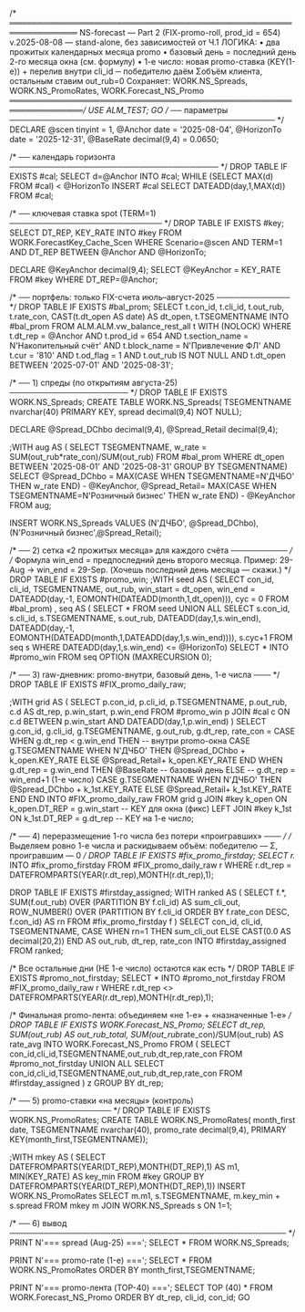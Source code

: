 /* ══════════════════════════════════════════════════════════════
   NS-forecast — Part 2  (FIX-promo-roll, prod_id = 654)
   v.2025-08-08 — stand-alone, без зависимостей от Ч.1
   ЛОГИКА:
     • два прожитых календарных месяца promo
     • базовый день = последний день 2-го месяца окна (см. формулу)
     • 1-е число: новая promo-ставка (KEY(1-е)) + перелив внутри cli_id
       ─ победителю даём Σобъём клиента, остальным ставим out_rub=0
   Сохраняет:
     WORK.NS_Spreads, WORK.NS_PromoRates, WORK.Forecast_NS_Promo
═══════════════════════════════════════════════════════════════*/
USE ALM_TEST;
GO
/* ── параметры ─────────────────────────────────────────────── */
DECLARE
    @scen      tinyint      = 1,
    @Anchor    date         = '2025-08-04',
    @HorizonTo date         = '2025-12-31',
    @BaseRate  decimal(9,4) = 0.0650;

/* ── календарь горизонта ───────────────────────────────────── */
DROP TABLE IF EXISTS #cal;
SELECT d=@Anchor INTO #cal;
WHILE (SELECT MAX(d) FROM #cal) < @HorizonTo
      INSERT #cal SELECT DATEADD(day,1,MAX(d)) FROM #cal;

/* ── ключевая ставка spot (TERM=1) ─────────────────────────── */
DROP TABLE IF EXISTS #key;
SELECT DT_REP, KEY_RATE
INTO   #key
FROM   WORK.ForecastKey_Cache_Scen
WHERE  Scenario=@scen AND TERM=1
  AND  DT_REP BETWEEN @Anchor AND @HorizonTo;

DECLARE @KeyAnchor decimal(9,4);
SELECT @KeyAnchor = KEY_RATE FROM #key WHERE DT_REP=@Anchor;

/* ── портфель: только FIX-счета июль–август-2025 ───────────── */
DROP TABLE IF EXISTS #bal_prom;
SELECT  t.con_id, t.cli_id, t.out_rub, t.rate_con,
        CAST(t.dt_open AS date) AS dt_open,
        t.TSEGMENTNAME
INTO    #bal_prom
FROM    ALM.ALM.vw_balance_rest_all t WITH (NOLOCK)
WHERE   t.dt_rep       = @Anchor
  AND   t.prod_id      = 654
  AND   t.section_name = N'Накопительный счёт'
  AND   t.block_name   = N'Привлечение ФЛ'
  AND   t.cur          = '810'
  AND   t.od_flag      = 1
  AND   t.out_rub IS NOT NULL
  AND   t.dt_open BETWEEN '2025-07-01' AND '2025-08-31';

/* ── 1) спреды (по открытиям августа-25) ───────────────────── */
DROP TABLE IF EXISTS WORK.NS_Spreads;
CREATE TABLE WORK.NS_Spreads(
  TSEGMENTNAME nvarchar(40) PRIMARY KEY,
  spread       decimal(9,4) NOT NULL);

DECLARE @Spread_DChbo  decimal(9,4),
        @Spread_Retail decimal(9,4);

;WITH aug AS (
    SELECT TSEGMENTNAME,
           w_rate = SUM(out_rub*rate_con)/SUM(out_rub)
    FROM   #bal_prom
    WHERE  dt_open BETWEEN '2025-08-01' AND '2025-08-31'
    GROUP  BY TSEGMENTNAME)
SELECT @Spread_DChbo  = MAX(CASE WHEN TSEGMENTNAME=N'ДЧБО'            THEN w_rate END) - @KeyAnchor,
       @Spread_Retail= MAX(CASE WHEN TSEGMENTNAME=N'Розничный бизнес' THEN w_rate END) - @KeyAnchor
FROM   aug;

INSERT WORK.NS_Spreads VALUES
       (N'ДЧБО',            @Spread_DChbo),
       (N'Розничный бизнес',@Spread_Retail);

/* ── 2) сетка «2 прожитых месяца» для каждого счёта ────────── */
/* Формула win_end = предпоследний день второго месяца.
   Пример: 29-Aug → win_end = 29-Sep.  (Хочешь последний день месяца — скажи.) */
DROP TABLE IF EXISTS #promo_win;
;WITH seed AS (
      SELECT con_id, cli_id, TSEGMENTNAME, out_rub,
             win_start = dt_open,
             win_end   = DATEADD(day,-1, EOMONTH(DATEADD(month,1,dt_open))),
             cyc       = 0
      FROM   #bal_prom)
, seq AS (
      SELECT * FROM seed
      UNION ALL
      SELECT  s.con_id, s.cli_id, s.TSEGMENTNAME, s.out_rub,
              DATEADD(day,1,s.win_end),
              DATEADD(day,-1, EOMONTH(DATEADD(month,1,DATEADD(day,1,s.win_end)))),
              s.cyc+1
      FROM   seq s
      WHERE  DATEADD(day,1,s.win_end) <= @HorizonTo)
SELECT * INTO #promo_win
FROM   seq
OPTION (MAXRECURSION 0);

/* ── 3) raw-дневник: promo-внутри, базовый день, 1-е числа ─── */
DROP TABLE IF EXISTS #FIX_promo_daily_raw;

;WITH grid AS (
    SELECT  p.con_id, p.cli_id, p.TSEGMENTNAME, p.out_rub,
            c.d AS dt_rep, p.win_start, p.win_end
    FROM    #promo_win p
    JOIN    #cal c ON c.d BETWEEN p.win_start AND DATEADD(day,1,p.win_end)
)
SELECT  g.con_id, g.cli_id, g.TSEGMENTNAME, g.out_rub,
        g.dt_rep,
        rate_con = CASE
            WHEN g.dt_rep <  g.win_end THEN       -- внутри promo-окна
                 CASE g.TSEGMENTNAME
                      WHEN N'ДЧБО'            THEN @Spread_DChbo  + k_open.KEY_RATE
                      ELSE                          @Spread_Retail+ k_open.KEY_RATE END
            WHEN g.dt_rep = g.win_end THEN @BaseRate   -- базовый день
            ELSE                                        -- g.dt_rep = win_end+1 (1-е число)
                 CASE g.TSEGMENTNAME
                      WHEN N'ДЧБО'            THEN @Spread_DChbo  + k_1st.KEY_RATE
                      ELSE                          @Spread_Retail+ k_1st.KEY_RATE END
        END
INTO    #FIX_promo_daily_raw
FROM    grid g
JOIN    #key k_open ON k_open.DT_REP = g.win_start     -- KEY для окна (фикс)
LEFT    JOIN #key k_1st  ON k_1st.DT_REP  = g.dt_rep    -- KEY на 1-е число;

/* ── 4) переразмещение 1-го числа без потери «проигравших» ─── */
/* Выделяем ровно 1-е числа и раскидываем объём: победителю — Σ, проигравшим — 0 */
DROP TABLE IF EXISTS #fix_promo_firstday;
SELECT  r.*
INTO    #fix_promo_firstday
FROM    #FIX_promo_daily_raw r
WHERE   r.dt_rep = DATEFROMPARTS(YEAR(r.dt_rep),MONTH(r.dt_rep),1);

DROP TABLE IF EXISTS #firstday_assigned;
WITH ranked AS (
    SELECT  f.*,
            SUM(f.out_rub) OVER (PARTITION BY f.cli_id)                 AS sum_cli_out,
            ROW_NUMBER() OVER (PARTITION BY f.cli_id ORDER BY f.rate_con DESC, f.con_id) AS rn
    FROM    #fix_promo_firstday f
)
SELECT  con_id, cli_id, TSEGMENTNAME,
        CASE WHEN rn=1 THEN sum_cli_out ELSE CAST(0.0 AS decimal(20,2)) END AS out_rub,
        dt_rep,
        rate_con
INTO    #firstday_assigned
FROM    ranked;

/* Все остальные дни (НЕ 1-е число) остаются как есть */
DROP TABLE IF EXISTS #promo_not_firstday;
SELECT *
INTO   #promo_not_firstday
FROM   #FIX_promo_daily_raw r
WHERE  r.dt_rep <> DATEFROMPARTS(YEAR(r.dt_rep),MONTH(r.dt_rep),1);

/* Финальная promo-лента: объединяем «не 1-е» + «назначенные 1-е» */
DROP TABLE IF EXISTS WORK.Forecast_NS_Promo;
SELECT  dt_rep,
        SUM(out_rub)                       AS out_rub_total,
        SUM(out_rub*rate_con)/SUM(out_rub) AS rate_avg
INTO    WORK.Forecast_NS_Promo
FROM (
      SELECT con_id,cli_id,TSEGMENTNAME,out_rub,dt_rep,rate_con FROM #promo_not_firstday
      UNION ALL
      SELECT con_id,cli_id,TSEGMENTNAME,out_rub,dt_rep,rate_con FROM #firstday_assigned
) z
GROUP BY dt_rep;

/* ── 5) promo-ставки «на месяцы» (контроль) ────────────────── */
DROP TABLE IF EXISTS WORK.NS_PromoRates;
CREATE TABLE WORK.NS_PromoRates(
  month_first  date,
  TSEGMENTNAME nvarchar(40),
  promo_rate   decimal(9,4),
  PRIMARY KEY(month_first,TSEGMENTNAME));

;WITH mkey AS (
      SELECT DATEFROMPARTS(YEAR(DT_REP),MONTH(DT_REP),1) AS m1,
             MIN(KEY_RATE) AS key_min
      FROM   #key
      GROUP  BY DATEFROMPARTS(YEAR(DT_REP),MONTH(DT_REP),1))
INSERT WORK.NS_PromoRates
SELECT m.m1, s.TSEGMENTNAME,
       m.key_min + s.spread
FROM   mkey m
JOIN   WORK.NS_Spreads s ON 1=1;

/* ── 6) вывод ───────────────────────────────────────────────── */
PRINT N'=== spread (Aug-25) ===';
SELECT * FROM WORK.NS_Spreads;

PRINT N'=== promo-rate (1-е) ===';
SELECT * FROM WORK.NS_PromoRates ORDER BY month_first,TSEGMENTNAME;

PRINT N'=== promo-лента (TOP-40) ===';
SELECT TOP (40) * FROM WORK.Forecast_NS_Promo ORDER BY dt_rep, cli_id, con_id;
GO
